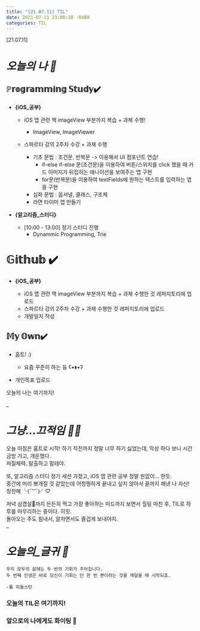 ```yaml
---
title: "[21.07.11] TIL"
date: 2021-07-11 23:00:28 -0400
categories: TIL
---
```


[21.07.11]

# *오늘의 나 🙌*

## ℙ𝕣𝕠𝕘𝕣𝕒𝕞𝕞𝕚𝕟𝕘 𝕊𝕥𝕦𝕕𝕪✔️   

- **{iOS_공부}**

	* iOS 앱 관련 책 imageView 부분까지 복습 + 과제 수행!
		* ImageView, ImageViewer

	* 스파르타 강의 2주차 수강 + 과제 수행 
		* 기초 문법 : 조건문, 반복문 -> 이용해서 UI 컴포넌트 연습!
			*  if-else if-else 문(조건문)을 이용하여 버튼/스위치를 click 했을 때 카드 이미지가 뒤집히는 애니이션을 보여주는 앱 구현
			*  for문(반복문)을 이용하여 textFields에 원하는 텍스트를 입력하는 앱을 구현
		* 심화 문법 : 옵서녈, 클래스, 구조체
		* 라면 타이머 앱 만들기

- **{알고리즘_스터디}**

	* [10:00 - 13:00] 정기 스터디 진행
		* Dynammic Programming, Trie 


# 𝔾𝕚𝕥𝕙𝕦𝕓 ✔️

- **{iOS_공부}**

	* iOS 앱 관련 책 imageView 부분까지 복습 + 과제 수행한 것 레퍼지토리에 업로드
	* 스파르타 강의 2주차 수강 + 과제 수행한 것 레퍼지토리에 업로드
	* 개발일지 작성


## 𝕄𝕪 𝕆𝕨𝕟✔️
- 홈트! :) 
	* 요즘 꾸준히 하는 듕 ʕ•ᴥ•ʔ

- 개인목표 업로드


오늘의 나는 여기까지! 
    
_
  
# *그냥...끄적임 ✍🏻*
오늘 아침은 홈트로 시작! 하기 직전까지 정말 너무 하기 싫었는데, 막상 하다 보니  시간 금방 가고, 개운했다.     
저질체력..탈출하고 말테야.    

또, 알고리즘 스터디 정기 세션 가졌고, iOS 앱 관련 공부 정말 원없이... 한듯.    
중간에 머리 뽀개질 것 같았는데 어정쩡하게 끝내고 싶지 않아서 끝까지 해낸 나 자신! 칭찬해 ╰(´︶`)╯♡

저녁 삼겹살🐷까지 든든히 먹고 가장 좋아하는 미드까지 보면서 힐링 마친 후, TIL로 하루를 마무리하는 중이다. 히힛.   
돌아오는 주도 힘내서, 알차면서도 즐겁게 보내야지.    
_


# *오늘의_글귀 📜*

	우리 모두의 삶에는 두 번의 기회가 주어집니다.
	두 번째 인생은 바로 당신이 기회는 단 한 번 뿐이라는 것을 깨달을 때 시작되죠.   
	
	-톰 히들스턴 


### 오늘의 TIL은 여기까지!       
### 앞으로의 나에게도 화이팅 🌸
